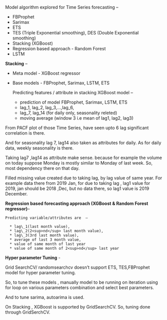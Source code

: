 
 Model algorithm explored for Time Series forecasting – 

   * FBProphet
   * Sarimax  
   * ETS 
   * TES (Triple Exponential smoothing), DES (Double Exponential smoothing)
   * Stacking (XGBoost)
   * Regression based approach - Random Forest
   * LSTM

**Stacking** – 

 * Meta model - XGBoost regressor  
 * Base models - FBProphet, Sarimax, LSTM, ETS

   Predicting features / attribute in stacking XGBoost model – 
     * prediction of model FBProphet, Sarimax, LSTM, ETS
     * lag_1, lag_2, lag_3,...,lag_6,
     * lag_7, lag_14 (for daily only, seasonality releted)
     * moving average (window 3 i.e mean of lag1, lag2, lag3)



From PACF plot of those Time Series, have seen upto 6 lag significant correlation is there. 

And for seasonality lag 7, lag14 also taken as attributes for daily. As for daily data, weekly seasonality is there.

Taking lag7 ,lag14 as attribute make sense. because for example the volume on today suppose Monday is mostly similar to Monday of last week. So, most dependency there on that day. 

Filled missing value created due to taking lag, by lag value of same year. For example data there from 2019 Jan, for due to taking lag , lag1 value for 2019, jan should be 2018 ,Dec, but no data there, so lag1 value is 2019 December. 



**Regression based forecasting approach (XGBoost & Random Forest regressor)**– 

    Predicting variable/attributes are  – 
  
      * lag\_1(last month value), 
      * lag\_2(2<sup>nd</sup> last month value),
      * lag\_3(3rd last month value),
      * average of last 3 month value,
      * value of same month of last year 
      * value of same month of 2<sup>nd</sup> last year 

**Hyper parameter Tuning** - 

   Grid SearchCV/ randomsearchcv doesn’t support ETS, TES,FBProphet model for hyper parameter tuning. 
   
   So, to tune these models , manually model to be running on iteration using for loop on various parameters combination and 
   select best parameters. 
   
   And to tune sarima, autoarima is used.

   On Stacking , XGBoost is supported by GridSearchCV. So, tuning done through GridSerchCV. 

